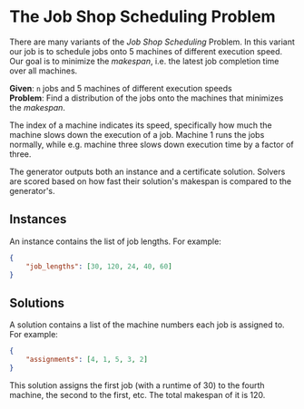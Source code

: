 # The Job Shop Scheduling Problem
There are many variants of the *Job Shop Scheduling* Problem. In this variant our job is to schedule jobs onto 5
machines of different execution speed. Our goal is to minimize the *makespan*, i.e. the latest job completion time over
all machines.

**Given**: `n` jobs and 5 machines of different execution speeds  
**Problem**: Find a distribution of the jobs onto the machines that minimizes the *makespan*.

The index of a machine indicates its speed, specifically how much the machine slows down the execution of a job. Machine
1 runs the jobs normally, while e.g. machine three slows down execution time by a factor of three.

The generator outputs both an instance and a certificate solution. Solvers are scored based on how fast their
solution's makespan is compared to the generator's.

## Instances

An instance contains the list of job lengths. For example:

```json
{
    "job_lengths": [30, 120, 24, 40, 60]
}
```

## Solutions

A solution contains a list of the machine numbers each job is assigned to. For example:

```json
{
    "assignments": [4, 1, 5, 3, 2]
}
```

This solution assigns the first job (with a runtime of 30) to the fourth machine, the second to the first, etc. The
total makespan of it is 120.
